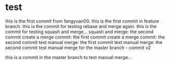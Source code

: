 # test
this is the first commit from fangyuan00.
this is the first commit in feature branch.
this is the commit for testing rebase and merge again.
this is the commit for testing squash and merge...
squash and merge: the second commit
create a merge commit: the first commit
create a merge commit: the second commit
test manual merge: the first commit
test manual merge: the second commit
test manual merge for the master branch - commit v2


this is a commit in the master branch to test manual merge...
